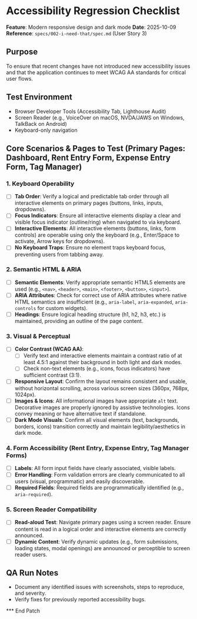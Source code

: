 # Accessibility Regression Checklist

**Feature**: Modern responsive design and dark mode
**Date**: 2025-10-09
**Reference**: `specs/002-i-need-that/spec.md` (User Story 3)

## Purpose

To ensure that recent changes have not introduced new accessibility issues and that the application continues to meet WCAG AA standards for critical user flows.

## Test Environment

-   Browser Developer Tools (Accessibility Tab, Lighthouse Audit)
-   Screen Reader (e.g., VoiceOver on macOS, NVDA/JAWS on Windows, TalkBack on Android)
-   Keyboard-only navigation

## Core Scenarios & Pages to Test (Primary Pages: Dashboard, Rent Entry Form, Expense Entry Form, Tag Manager)

### 1. Keyboard Operability

-   [ ] **Tab Order**: Verify a logical and predictable tab order through all interactive elements on primary pages (buttons, links, inputs, dropdowns).
-   [ ] **Focus Indicators**: Ensure all interactive elements display a clear and visible focus indicator (outline/ring) when navigated to via keyboard.
-   [ ] **Interactive Elements**: All interactive elements (buttons, links, form controls) are operable using only the keyboard (e.g., Enter/Space to activate, Arrow keys for dropdowns).
-   [ ] **No Keyboard Traps**: Ensure no element traps keyboard focus, preventing users from tabbing away.

### 2. Semantic HTML & ARIA

-   [ ] **Semantic Elements**: Verify appropriate semantic HTML5 elements are used (e.g., `<nav>`, `<header>`, `<main>`, `<footer>`, `<button>`, `<input>`).
-   [ ] **ARIA Attributes**: Check for correct use of ARIA attributes where native HTML semantics are insufficient (e.g., `aria-label`, `aria-expanded`, `aria-controls` for custom widgets).
-   [ ] **Headings**: Ensure logical heading structure (h1, h2, h3, etc.) is maintained, providing an outline of the page content.

### 3. Visual & Perceptual

-   [ ] **Color Contrast (WCAG AA)**:
    -   [ ] Verify text and interactive elements maintain a contrast ratio of at least 4.5:1 against their background in both light and dark modes.
    -   [ ] Check non-text elements (e.g., icons, focus indicators) have sufficient contrast (3:1).
-   [ ] **Responsive Layout**: Confirm the layout remains consistent and usable, without horizontal scrolling, across various screen sizes (360px, 768px, 1024px).
-   [ ] **Images & Icons**: All informational images have appropriate `alt` text. Decorative images are properly ignored by assistive technologies. Icons convey meaning or have alternative text if standalone.
-   [ ] **Dark Mode Visuals**: Confirm all visual elements (text, backgrounds, borders, icons) transition correctly and maintain legibility/aesthetics in dark mode.

### 4. Form Accessibility (Rent Entry, Expense Entry, Tag Manager Forms)

-   [ ] **Labels**: All form input fields have clearly associated, visible labels.
-   [ ] **Error Handling**: Form validation errors are clearly communicated to all users (visual, programmatic) and easily discoverable.
-   [ ] **Required Fields**: Required fields are programmatically identified (e.g., `aria-required`).

### 5. Screen Reader Compatibility

-   [ ] **Read-aloud Test**: Navigate primary pages using a screen reader. Ensure content is read in a logical order and interactive elements are correctly announced.
-   [ ] **Dynamic Content**: Verify dynamic updates (e.g., form submissions, loading states, modal openings) are announced or perceptible to screen reader users.

## QA Run Notes

-   Document any identified issues with screenshots, steps to reproduce, and severity.
-   Verify fixes for previously reported accessibility bugs.

*** End Patch
